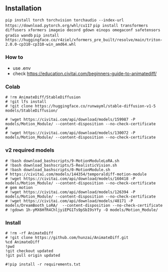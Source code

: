 

## Installation

`pip install torch torchvision torchaudio --index-url https://download.pytorch.org/whl/cu117`
`pip install transformers diffusers xformers imageio decord gdown einops omegaconf safetensors gradio wandb`
`pip install https://huggingface.co/r4ziel/xformers_pre_built/resolve/main/triton-2.0.0-cp310-cp310-win_amd64.whl`

### How to 
- use .env 
- check https://education.civitai.com/beginners-guide-to-animatediff/

### Colab

```
# !rm AnimateDiff/StableDiffusion
# !git lfs install
# !git clone https://huggingface.co/runwayml/stable-diffusion-v1-5 models/StableDiffusion/
```

```
# !wget https://civitai.com/api/download/models/159987 -P models/Motion_Module/ --content-disposition --no-check-certificate
# 
# !wget https://civitai.com/api/download/models/130072 -P models/Motion_Module/ --content-disposition --no-check-certificate 
```

### v2 required models
```
# !bash download_bashscripts/9-MotionModuleLoRA.sh
# !bash download_bashscripts/5-RealisticVision.sh
# !bash download_bashscripts/0-MotionModule.sh
# https://civitai.com/models/144354/temporaldiff-motion-module
# !wget https://civitai.com/api/download/models/160418 -P models/Motion_Module/ --content-disposition --no-check-certificate
# gem motion
# !wget https://civitai.com/api/download/models/126394 -P models/Motion_Module/ --content-disposition --no-check-certificate
# !wget https://civitai.com/api/download/models/48171 -P models/DreamBooth_LoRA/  --content-disposition --no-check-certificate
# !gdown 1h-yMX6HfR4ChljyiEPG1Ts9pSbI9sYfy -O models/Motion_Module/
```

### Install
```
# !rm -rf AnimateDiff
# !git clone https://github.com/hunzai/AnimateDiff.git
%cd AnimateDiff
!pwd
!git checkout updated
!git pull origin updated
```

`#!pip install -r requirements.txt`
